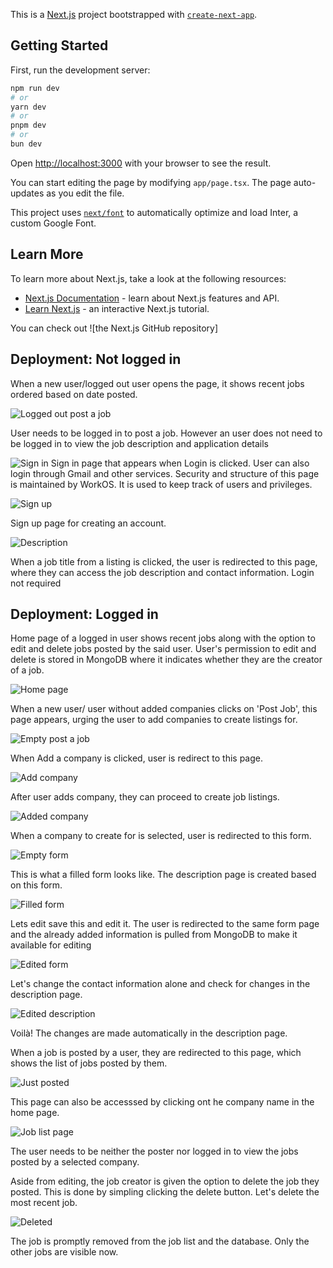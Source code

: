 This is a [Next.js](https://nextjs.org/) project bootstrapped with [`create-next-app`](https://github.com/vercel/next.js/tree/canary/packages/create-next-app).

## Getting Started

First, run the development server:

```bash
npm run dev
# or
yarn dev
# or
pnpm dev
# or
bun dev
```

Open [http://localhost:3000](http://localhost:3000) with your browser to see the result.

You can start editing the page by modifying `app/page.tsx`. The page auto-updates as you edit the file.

This project uses [`next/font`](https://nextjs.org/docs/basic-features/font-optimization) to automatically optimize and load Inter, a custom Google Font.

## Learn More

To learn more about Next.js, take a look at the following resources:

- [Next.js Documentation](https://nextjs.org/docs) - learn about Next.js features and API.
- [Learn Next.js](https://nextjs.org/learn) - an interactive Next.js tutorial.

You can check out ![the Next.js GitHub repository]

## Deployment: Not logged in

When a new user/logged out user opens the page, it shows recent jobs ordered based on date posted.

![Logged out post a job](screenshots/out-post.png)

User needs to be logged in to post a job. However an user does not need to be logged in to view the job description and application details

![Sign in](screenshots/sign-in.png)
Sign in page that appears when Login is clicked. User can also login through Gmail and other services. Security and structure of this page is maintained by WorkOS. It is used to keep track of users and privileges.

![Sign up](screenshots/signup.png)

Sign up page for creating an account. 

![Description](screenshots/description-page.png)

When a job title from a listing is clicked, the user is redirected to this page, where they can access the job description and contact information. Login not required



## Deployment: Logged in 

Home page of a logged in user shows recent jobs along with the option to edit and delete jobs posted by the said user. User's permission to edit and delete is stored in MongoDB where it indicates whether they are the creator of a job.

![Home page](screenshots/home-page.png)

When a new user/ user without added companies clicks on 'Post Job', this page appears, urging the user to add companies to create listings for.

![Empty post a job](screenshots/in-nocompany.png)

When Add a company is clicked, user is redirect to this page.

![Add company](screenshots/add-company.png)

After user adds company, they can proceed to create job listings.

![Added company](screenshots/in-company.png)

When a company to create for is selected, user is redirected to this form. 

![Empty form](screenshots/empty-job-form.png)

This is what a filled form looks like. The description page is created based on this form. 

![Filled form](screenshots/filled-job-form.png)


Lets edit save this and edit it. The user is redirected to the same form page and the already added information is pulled from MongoDB to make it available for editing

![Edited form](screenshots/editing.png)

Let's change the contact information alone and check for changes in the description page.

![Edited description](screenshots/edited-description.png)

Voilà! The changes are made automatically in the description page.

When a job is posted by a user, they are redirected to this page, which shows the list of jobs posted by them.

![Just posted](screenshots/just-posted.png)

This page can also be accesssed by clicking ont he company name in the home page. 

![Job list page](screenshots/joblist.png)

The user needs to be neither the poster nor logged in to view the jobs posted by a selected company.

Aside from editing, the job creator is given the option to delete the job they posted. This is done by simpling clicking the delete button. Let's delete the most recent job.

![Deleted](screenshots/deleted.png)

The job is promptly removed from the job list and the database. Only the other jobs are visible now.